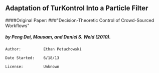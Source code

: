 ## Adaptation of TurKontrol Into a Particle Filter

####Original Paper: 
###"Decision-Theoretic Control of Crowd-Sourced Workflows"
##### by Peng Dai, Mausam, and Daniel S. Weld (2010).
```
Author:          Ethan Petuchowski

Date Started:    6/18/13

License:         Unknown
```